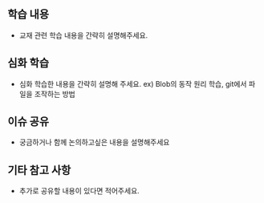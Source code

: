 <!--
PR 제목 형식: [N주차]
예시: [1주차]

본문: 기입내용이 없는 챕터는 제거해 주세요
-->

## 학습 내용

- 교재 관련 학습 내용을 간략히 설명해주세요.

## 심화 학습

- 심화 학습한 내용을 간략히 설명해 주세요.
  ex) Blob의 동작 원리 학습, git에서 파일을 조작하는 방법

## 이슈 공유

- 궁금하거나 함께 논의하고싶은 내용을 설명해주세요

## 기타 참고 사항

- 추가로 공유할 내용이 있다면 적어주세요.
